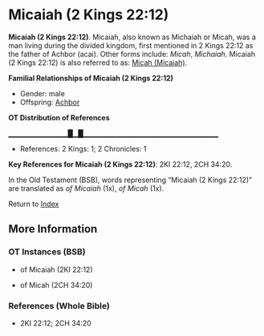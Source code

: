 # Micaiah (2 Kings 22:12)
**Micaiah (2 Kings 22:12)**. 
Micaiah, also known as Michaiah or Micah, was a man living during the divided kingdom, first mentioned in 2 Kings 22:12 as the father of Achbor (acai). 
Other forms include: 
*Micah*, *Michaiah*. 
Micaiah (2 Kings 22:12) is also referred to as: 
[Micah (Micaiah)](Micah.7.md). 




**Familial Relationships of Micaiah (2 Kings 22:12)**


* Gender: male
* Offspring: [Achbor](Achbor.2.md)


**OT Distribution of References**

▁▁▁▁▁▁▁▁▁▁▁█▁█▁▁▁▁▁▁▁▁▁▁▁▁▁▁▁▁▁▁▁▁▁▁▁▁▁
* References: 2 Kings: 1; 2 Chronicles: 1



**Key References for Micaiah (2 Kings 22:12)**: 
2KI 22:12, 2CH 34:20. 


In the Old Testament (BSB), words representing “Micaiah (2 Kings 22:12)” are translated as 
*of Micaiah* (1x), *of Micah* (1x). 




Return to [Index](00-Index.md)

## More Information

### OT Instances (BSB)

* of Micaiah (2KI 22:12)

* of Micah (2CH 34:20)



### References (Whole Bible)

* 2KI 22:12; 2CH 34:20



